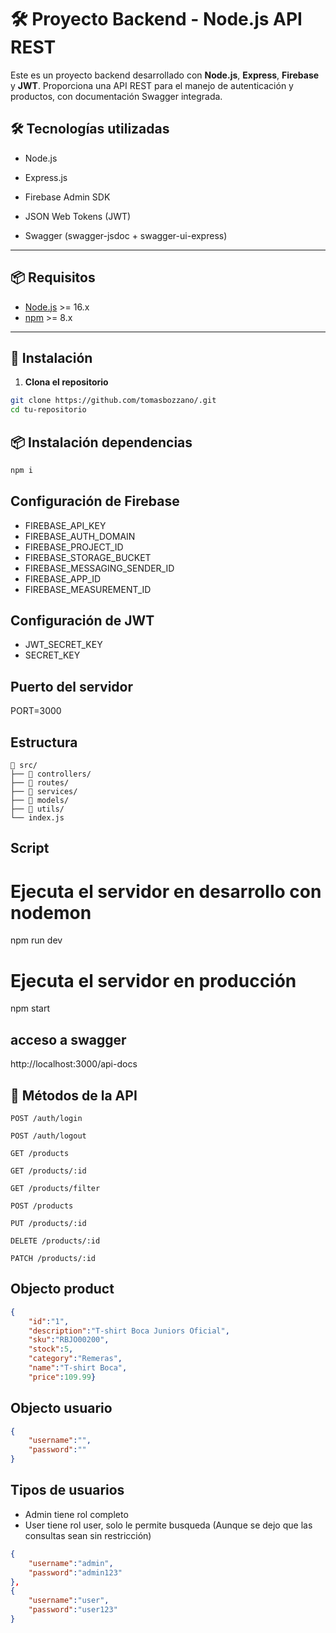 # 🛠️ Proyecto Backend - Node.js API REST

Este es un proyecto backend desarrollado con **Node.js**, **Express**, **Firebase** y **JWT**. Proporciona una API REST para el manejo de autenticación y productos, con documentación Swagger integrada.

## 🛠️ Tecnologías utilizadas 

- Node.js

- Express.js

- Firebase Admin SDK

- JSON Web Tokens (JWT)

- Swagger (swagger-jsdoc + swagger-ui-express)

---

## 📦 Requisitos

- [Node.js](https://nodejs.org/) >= 16.x
- [npm](https://www.npmjs.com/) >= 8.x

---

## 🚀 Instalación

1. **Clona el repositorio**

```bash
git clone https://github.com/tomasbozzano/.git
cd tu-repositorio
```

## 📦 Instalación dependencias
```bash
npm i
```

## Configuración de Firebase

- FIREBASE_API_KEY
- FIREBASE_AUTH_DOMAIN
- FIREBASE_PROJECT_ID
- FIREBASE_STORAGE_BUCKET
- FIREBASE_MESSAGING_SENDER_ID
- FIREBASE_APP_ID
- FIREBASE_MEASUREMENT_ID

## Configuración de JWT
- JWT_SECRET_KEY
- SECRET_KEY

## Puerto del servidor
PORT=3000

## Estructura
```
📁 src/
├── 📁 controllers/
├── 📁 routes/
├── 📁 services/
├── 📁 models/
├── 📁 utils/
└── index.js
```

## Script

# Ejecuta el servidor en desarrollo con nodemon
npm run dev

# Ejecuta el servidor en producción
npm start

## acceso a swagger
http://localhost:3000/api-docs

## 🧷 Métodos de la API

```
POST /auth/login

POST /auth/logout

GET /products

GET /products/:id

GET /products/filter

POST /products

PUT /products/:id

DELETE /products/:id

PATCH /products/:id

```

## Objecto product

```json
{
    "id":"1",
    "description":"T-shirt Boca Juniors Oficial",
    "sku":"RBJO00200",
    "stock":5,
    "category":"Remeras",
    "name":"T-shirt Boca",
    "price":109.99}
```

## Objecto usuario

```json
{
    "username":"",
    "password":""
}
```

## Tipos de usuarios

- Admin tiene rol completo
- User tiene rol user, solo le permite busqueda (Aunque se dejo que las consultas sean sin restricción)

```json
{
    "username":"admin",
    "password":"admin123"
},
{
    "username":"user",
    "password":"user123"
}
```
